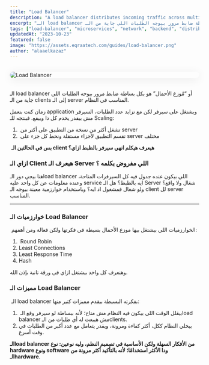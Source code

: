 ```yaml
---
title: "Load Balancer"
description: "A load balancer distributes incoming traffic across multiple servers to improve performance, reliability, and scalability. This guide explains how it works, common algorithms, and where it's used in modern system architectures."
excerpt: "الـ load balancer أو مُوزع الأحمال هو بكل بساطة ضابط مرور بيوجه الطلبات اللي جاية من الـ clients إلى الـ server المناسب في النظام. زمان كنت بتعمل application ويشتغل على سيرفر لكن مع تزايد عدد الطلبات، السيرفر مش بيقدر يخدم كل دا وبيقع. فبنتجه للـ Scaling."
tags: ["load-balancer", "microservices", "network", "backend", "distributed-systems", "system-design"]
updatedAt: "2023-10-23"
featured: false
image: "https://assets.eqraatech.com/guides/load-balancer.png"
author: "alaaelkazaz"
---
```


<img src="https://assets.eqraatech.com/guides/load-balancer.png" alt="Load Balancer" ondragstart="return false;" oncontextmenu="return false;" style="display: block; margin: 2rem auto; border-radius: 1rem; box-shadow: 0 4px 24px 0 rgba(0,0,0,0.08);" />

الـ load balancer أو “مُوزع الأحمال” هو بكل بساطة ضابط مرور بيوجه الطلبات اللي جاية من الـ clients إلى الـ server المناسب في النظام.

زمان كنت بتعمل application ويشتغل على سيرفر لكن مع تزايد عدد الطلبات، السيرفر مش بيقدر يخدم كل دا وبيقع. فبنتجه للـ Scaling: 

1.  تشغل أكثر من نسخة من التطبيق على أكتر من server
2.  تقسم التطبيق لأجزاء مستقلة ونحط كل جزء علي server مختلف

 **بس في الحالتين الـ client هيعرف هيكلم انهي سيرفر بالظبط ازاي؟** 

### ازاي الـ Client هيعرف الـ Server اللي مفروض يكلمه ؟

هنا بيجي دور الـload balancer اللي بيكون عنده جدول فيه كل السيرفرات المتاحة، وعنده معلومات عن كل واحد عليه service ايه بالظبط؟ هل الـ Server شغال ولا واقع؟ ولو شغال فمشغول اد ايه؟ وباستخدام خوارزمية معينة بيوجه الـ client لل server المناسب.

---

### خوارزميات الـ Load Balancer

 الخوارزميات اللي بيشتغل بيها موزع الأحمال بسيطة في فكرتها ولكن فعالة ومن أهمهم: 

1.  Round Robin
2. Least Connections
3. Least Response Time
4. Hash

وهنعرف كل واحد بيشتغل ازاي في ورقة تانية بإذن الله.

### مميزات الـ Load Balancer

 الـ load balancer بفكرته البسيطة بيقدم مميزات كتير منها: 

1.  بيقلل الوقت اللي بيكون فيه النظام مش متاح؛ لأنه ببساطة لو سيرفر وقع الـload balancer مش هيبعت له أي طلبات من الـclients.
2. بيخلي النظام ككل، أكثر كفاءة ومرونة، ويقدر يتعامل مع عدد أكبر من الطلبات في وقت أسرع.

**الـload balancer من الأفكار السهلة ولكن الأساسية في تصميم النظم، وليه نوعين: نوع hardware ونوع software ودا الأكثر استخدامًا؛ لأنه بالتأكيد أكثر مرونة من الـhardware**.